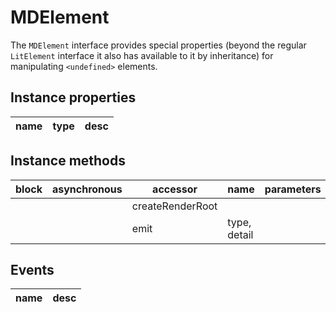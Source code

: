 # MDElement
The `MDElement` interface provides special properties (beyond the regular `LitElement` interface it also has available to it by inheritance) for manipulating `<undefined>` elements.

## Instance properties

name|type|desc
---|---|---

## Instance methods

block| asynchronous | accessor| name| parameters
---| --- | ---| ---| ---
|  | | createRenderRoot| 
|  | | emit| type, detail

## Events

name|desc
---|---
